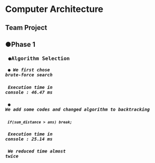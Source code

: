 # Computer Architecture
## Team Project
## ●Phase 1
### <pre>  ●Algorithm Selection </pre>
##### <pre>    ● We first chose brute-force search </pre>
##### <pre>      Execution time in console : 46.47 ms </pre>
##### <pre>    ● We add some codes and changed algorithm to backtracking </pre>
##### <pre>      ``` if(sum_distance > ans) break;```  </pre>
##### <pre>      Execution time in console : 25.14 ms  </pre>
##### <pre>      We reduced time almost twice </pre>
